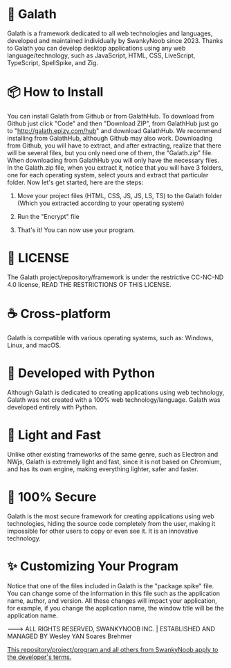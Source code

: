 # 🚀 Galath
Galath is a framework dedicated to all web technologies and languages, developed and maintained individually by SwankyNoob since 2023. Thanks to Galath you can develop desktop applications using any web language/technology, such as JavaScript, HTML, CSS, LiveScript, TypeScript, SpellSpike, and Zig. 

# 📦 How to Install
You can install Galath from Github or from GalathHub. To download from Github just click "Code" and then "Download ZIP", from GalathHub just go to "http://galath.epizy.com/hub" and download GalathHub. We recommend installing from GalathHub, although Github may also work. Downloading from Github, you will have to extract, and after extracting, realize that there will be several files, but you only need one of them, the "Galath.zip" file. When downloading from GalathHub you will only have the necessary files. In the Galath.zip file, when you extract it, notice that you will have 3 folders, one for each operating system, select yours and extract that particular folder. Now let's get started, here are the steps:

1. Move your project files (HTML, CSS, JS, JS, LS, TS) to the Galath folder (Which you extracted according to your operating system)

2. Run the "Encrypt" file

3. That's it! You can now use your program.

# 📖 LICENSE
The Galath project/repository/framework is under the restrictive CC-NC-ND 4.0 license, READ THE RESTRICTIONS OF THIS LICENSE.

# ☕ Cross-platform
Galath is compatible with various operating systems, such as:
Windows, Linux, and macOS.

# 🐍 Developed with Python
Although Galath is dedicated to creating applications using web technology, Galath was not created with a 100% web technology/language. Galath was developed entirely with Python.

# 🌾 Light and Fast
Unlike other existing frameworks of the same genre, such as Electron and NWjs, Galath is extremely light and fast, since it is not based on Chromium, and has its own engine, making everything lighter, safer and faster.

# 🤖 100% Secure
Galath is the most secure framework for creating applications using web technologies, hiding the source code completely from the user, making it impossible for other users to copy or even see it. It is an innovative technology.

# ✨ Customizing Your Program
Notice that one of the files included in Galath is the "package.spike" file. You can change some of the information in this file such as the application name, author, and version. All these changes will impact your application, for example, if you change the application name, the window title will be the application name.

---> ALL RIGHTS RESERVED, SWANKYNOOB INC. | ESTABLISHED AND MANAGED BY Wesley YAN Soares Brehmer

[This repository/project/program and all others from SwankyNoob apply to the developer's terms.](https://github.com/NervousGroove/SwankyNoob/blob/main/TERMS)
